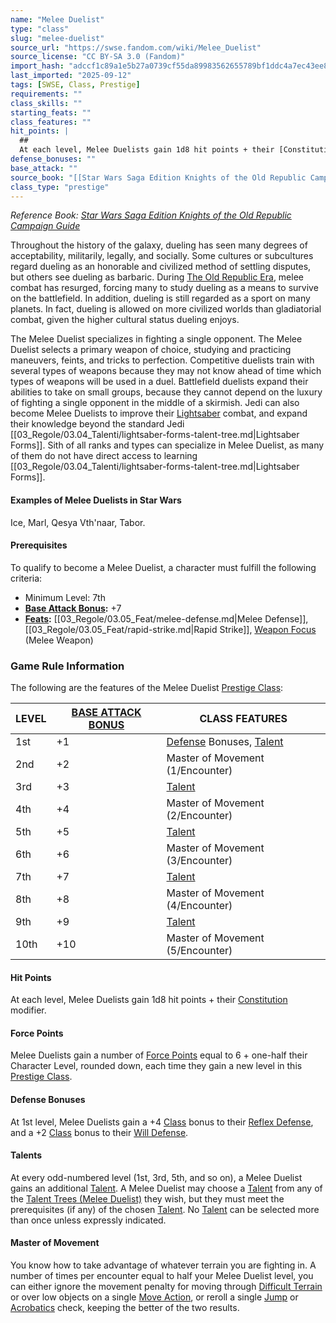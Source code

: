 ```yaml
---
name: "Melee Duelist"
type: "class"
slug: "melee-duelist"
source_url: "https://swse.fandom.com/wiki/Melee_Duelist"
source_license: "CC BY-SA 3.0 (Fandom)"
import_hash: "adccf1c89a1e5b27a0739cf55da89983562655789bf1ddc4a7ec43ee86d68b06"
last_imported: "2025-09-12"
tags: [SWSE, Class, Prestige]
requirements: ""
class_skills: ""
starting_feats: ""
class_features: ""
hit_points: |
  ## 
  At each level, Melee Duelists gain 1d8 hit points + their [Constitution](https://swse.fandom.com/wiki/Constitution) modifier.
defense_bonuses: ""
base_attack: ""
source_book: "[[Star Wars Saga Edition Knights of the Old Republic Campaign Guide]]''"
class_type: "prestige"
---
```

*Reference Book: [Star Wars Saga Edition Knights of the Old Republic Campaign Guide](https://swse.fandom.com/wiki/Star_Wars_Saga_Edition_Knights_of_the_Old_Republic_Campaign_Guide)*

Throughout the history of the galaxy, dueling has seen many degrees of acceptability, militarily, legally, and socially. Some cultures or subcultures regard dueling as an honorable and civilized method of settling disputes, but others see dueling as barbaric. During [The Old Republic Era](https://swse.fandom.com/wiki/The_Old_Republic_Era), melee combat has resurged, forcing many to study dueling as a means to survive on the battlefield. In addition, dueling is still regarded as a sport on many planets. In fact, dueling is allowed on more civilized worlds than gladiatorial combat, given the higher cultural status dueling enjoys.

The Melee Duelist specializes in fighting a single opponent. The Melee Duelist selects a primary weapon of choice, studying and practicing maneuvers, feints, and tricks to perfection. Competitive duelists train with several types of weapons because they may not know ahead of time which types of weapons will be used in a duel. Battlefield duelists expand their abilities to take on small groups, because they cannot depend on the luxury of fighting a single opponent in the middle of a skirmish. Jedi can also become Melee Duelists to improve their [Lightsaber](https://swse.fandom.com/wiki/Lightsaber) combat, and expand their knowledge beyond the standard Jedi [[03_Regole/03.04_Talenti/lightsaber-forms-talent-tree.md|Lightsaber Forms]]. Sith of all ranks and types can specialize in Melee Duelist, as many of them do not have direct access to learning [[03_Regole/03.04_Talenti/lightsaber-forms-talent-tree.md|Lightsaber Forms]].
#### **Examples of Melee Duelists in Star Wars**
Ice, Marl, Qesya Vth'naar, Tabor.
#### **Prerequisites**
To qualify to become a Melee Duelist, a character must fulfill the following criteria:
- Minimum Level: 7th
- **[Base Attack Bonus](https://swse.fandom.com/wiki/Base_Attack_Bonus):** +7
- **[Feats](https://swse.fandom.com/wiki/Feats):** [[03_Regole/03.05_Feat/melee-defense.md|Melee Defense]], [[03_Regole/03.05_Feat/rapid-strike.md|Rapid Strike]], [Weapon Focus](https://swse.fandom.com/wiki/Weapon_Focus) (Melee Weapon)
### Game Rule Information
The following are the features of the Melee Duelist [Prestige Class](https://swse.fandom.com/wiki/Prestige_Class):

| LEVEL | [BASE ATTACK BONUS](https://swse.fandom.com/wiki/BASE_ATTACK_BONUS) | CLASS FEATURES |
| --- | --- | --- |
| 1st | <nowiki>+1</nowiki> | [Defense](https://swse.fandom.com/wiki/Defense) Bonuses, [Talent](https://swse.fandom.com/wiki/Talent_Trees_(Melee_Duelist)) |
| 2nd | <nowiki>+2</nowiki> | Master of Movement (1/Encounter) |
| 3rd | <nowiki>+3</nowiki> | [Talent](https://swse.fandom.com/wiki/Talent_Trees_(Melee_Duelist)) |
| 4th | <nowiki>+4</nowiki> | Master of Movement (2/Encounter) |
| 5th | <nowiki>+5</nowiki> | [Talent](https://swse.fandom.com/wiki/Talent_Trees_(Melee_Duelist)) |
| 6th | <nowiki>+6</nowiki> | Master of Movement (3/Encounter) |
| 7th | <nowiki>+7</nowiki> | [Talent](https://swse.fandom.com/wiki/Talent_Trees_(Melee_Duelist)) |
| 8th | <nowiki>+8</nowiki> | Master of Movement (4/Encounter) |
| 9th | <nowiki>+9</nowiki> | [Talent](https://swse.fandom.com/wiki/Talent_Trees_(Melee_Duelist)) |
| 10th | <nowiki>+10</nowiki> | Master of Movement (5/Encounter) |

#### **Hit Points**
At each level, Melee Duelists gain 1d8 hit points + their [Constitution](https://swse.fandom.com/wiki/Constitution) modifier.
#### **Force Points**
Melee Duelists gain a number of [Force Points](https://swse.fandom.com/wiki/Force_Points) equal to 6 + one-half their Character Level, rounded down, each time they gain a new level in this [Prestige Class](https://swse.fandom.com/wiki/Prestige_Class).
#### **Defense Bonuses**
At 1st level, Melee Duelists gain a +4 [Class](https://swse.fandom.com/wiki/Class) bonus to their [Reflex Defense](https://swse.fandom.com/wiki/Reflex_Defense), and a +2 [Class](https://swse.fandom.com/wiki/Class) bonus to their [Will Defense](https://swse.fandom.com/wiki/Will_Defense).
#### **Talents**
At every odd-numbered level (1st, 3rd, 5th, and so on), a Melee Duelist gains an additional [Talent](https://swse.fandom.com/wiki/Talent). A Melee Duelist may choose a [Talent](https://swse.fandom.com/wiki/Talent) from any of the [Talent Trees (Melee Duelist)](https://swse.fandom.com/wiki/Talent_Trees_(Melee_Duelist)) they wish, but they must meet the prerequisites (if any) of the chosen [Talent](https://swse.fandom.com/wiki/Talent). No [Talent](https://swse.fandom.com/wiki/Talent) can be selected more than once unless expressly indicated.
#### **Master of Movement**
You know how to take advantage of whatever terrain you are fighting in. A number of times per encounter equal to half your Melee Duelist level, you can either ignore the movement penalty for moving through [Difficult Terrain](https://swse.fandom.com/wiki/Difficult_Terrain) or over low objects on a single [Move Action](https://swse.fandom.com/wiki/Move_Action), or reroll a single [Jump](https://swse.fandom.com/wiki/Jump) or [Acrobatics](https://swse.fandom.com/wiki/Acrobatics) check, keeping the better of the two results.
